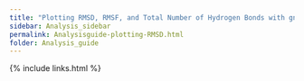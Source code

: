 ```yaml
---
title: "Plotting RMSD, RMSF, and Total Number of Hydrogen Bonds with gnuplot"
sidebar: Analysis_sidebar
permalink: Analysisguide-plotting-RMSD.html
folder: Analysis_guide
---
```


<link rel="stylesheet" href="css/theme-purple.css">

{% include links.html %}
